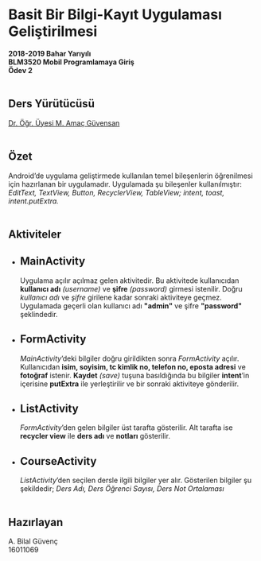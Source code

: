 # Basit Bir Bilgi-Kayıt Uygulaması Geliştirilmesi

**2018-2019 Bahar Yarıyılı <br>
BLM3520 Mobil Programlamaya Giriş <br>
Ödev 2**
 <br> <br>
## Ders Yürütücüsü
[Dr. Öğr. Üyesi M. Amaç Güvensan][ogr]
 <br> <br>
## Özet
Android’de uygulama geliştirmede kullanılan temel bileşenlerin öğrenilmesi için hazırlanan bir
uygulamadır. Uygulamada şu bileşenler kullanılmıştır: *EditText, TextView, Button, RecyclerView,
TableView; intent, toast, intent.putExtra.*
 <br> <br>
## Aktiviteler
- ## MainActivity
  Uygulama açılır açılmaz gelen aktivitedir. Bu aktivitede kullanıcıdan **kullanıcı adı** *(username)* ve **şifre**
*(password)* girmesi istenilir. Doğru *kullanıcı adı* ve *şifre* girilene kadar sonraki aktiviteye geçmez.
Uygulamada geçerli olan kullanıcı adı **"admin"** ve şifre **"password"** şeklindedir.

- ## FormActivity
  *MainActivity*’deki bilgiler doğru girildikten sonra *FormActivity* açılır. Kullanıcıdan **isim, soyisim, tc
kimlik no, telefon no, eposta adresi** ve **fotoğraf** istenir. **Kaydet** *(save)* tuşuna basıldığında bu bilgiler
**intent**’in içerisine **putExtra** ile yerleştirilir ve bir sonraki aktiviteye gönderilir.
  
- ## ListActivity
  *FormActivity*’den gelen bilgiler üst tarafta gösterilir. Alt tarafta ise **recycler view** ile **ders adı** ve
**notları** gösterilir.
  
- ## CourseActivity
  *ListActivity*’den seçilen dersle ilgili bilgiler yer alır. Gösterilen bilgiler şu şekildedir; *Ders Adı, Ders
Öğrenci Sayısı, Ders Not Ortalaması*
 <br> <br>
## Hazırlayan
A. Bilal Güvenç <br>
16011069 

[ogr]: http://avesis.yildiz.edu.tr/amac/
